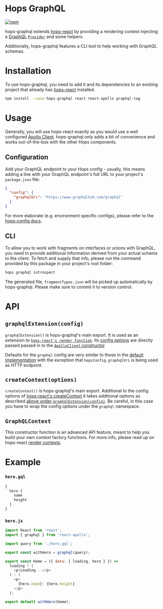 # Hops GraphQL

[![npm](https://img.shields.io/npm/v/hops-graphql.svg)](https://www.npmjs.com/package/hops-graphql)

hops-graphql extends [hops-react](https://github.com/xing/hops/tree/master/packages/react) by providing a rendering context injecting a [GraphQL](http://graphql.org) [`Provider`](https://github.com/apollographql/react-apollo) and some helpers.

Additionally, hops-graphql features a CLI tool to help working with GraphQL schemas.

# Installation

To use hops-graphql, you need to add it and its dependencies to an existing project that already has [hops-react](https://github.com/xing/hops/tree/master/packages/react) installed.

```bash
npm install --save hops-graphql react react-apollo graphql-tag
```

# Usage

Generally, you will use hops-react exactly as you would use a well configured [Apollo Client](http://dev.apollodata.com/react/). hops-graphql only adds a bit of convenience and works out-of-the-box with the other Hops components.

## Configuration

Add your GraphQL endpoint to your Hops config - usually, this means adding a line with your GraphQL endpoint's full URL to your project's `package.json` file:

```json
{
  "config": {
    "graphqlUri": "https://www.graphqlhub.com/graphql"
  }
}
```

For more elaborate (e.g. environment specific configs), please refer to the [hops-config docs](https://github.com/xing/hops/tree/master/packages/config).

## CLI

To allow you to work with fragments on interfaces or unions with GraphQL, you need to provide additional information derived from your actual schema to the client. To fetch and supply that info, please run the command provided by this package in your project's root folder:

```bash
hops graphql introspect
```

The generated file, `fragmentTypes.json` will be picked up automatically by hops-graphql. Please make sure to commit it to version control.

# API

## `graphqlExtension(config)`

`graphqlExtension()` is hops-graphql's main export. It is used as an extension to [`hops-react's render function`](https://github.com/xing/hops/tree/master/packages/react#renderreactelement-config). Its [config options](https://www.apollographql.com/docs/react/reference/index.html#ApolloClientOptions) are directly passed passed in to the [`ApolloClient` constructor](https://www.apollographql.com/docs/react/reference/index.html#ApolloClient)

Defaults for the `graphql` config are very similar to those in the [default implementation](https://www.npmjs.com/package/apollo-client-preset) with the exception that `hopsConfig.graphqlUri` is being used as HTTP endpoint.

## `createContext(options)`

`createContext()` is hops-graphql's main export. Additional to the config options of [hops-react's createContext](https://github.com/xing/hops/tree/master/packages/react#createcontextoptions) it takes additional options as described [above under `graphqlExtension(config)`](#graphqlextensionconfig). Be careful, in this case you have to wrap the config options under the `graphql` namespace.

## `GraphQLContext`

This constructor function is an advanced API feature, meant to help you build your own context factory functions. For more info, please read up on hops-react [render contexts](https://github.com/xing/hops/tree/master/packages/react#render-contexts).

# Example

### `hero.gql`

```graphql
{
  hero {
    name
    height
  }
}
```

### `hero.js`

```js
import React from 'react';
import { graphql } from 'react-apollo';

import query from './hero.gql';

export const withHero = graphql(query);

export const Home = ({ data: { loading, hero } }) =>
  loading ? (
    <p>Loading...</p>
  ) : (
    <p>
      {hero.name}: {hero.height}
    </p>
  );

export default withHero(Home);
```
